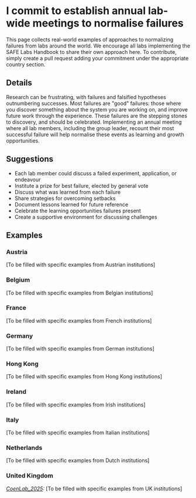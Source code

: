 # I commit to establish annual lab-wide meetings to normalise failures

This page collects real-world examples of approaches to normalizing failures from labs around the world. We encourage all labs implementing the SAFE Labs Handbook to share their own approach here. To contribute, simply create a pull request adding your commitment under the appropriate country section.

## Details
Research can be frustrating, with failures and falsified hypotheses outnumbering successes. Most failures are "good" failures: those where you discover something about the system you are working on, and improve future work through the experience. These failures are the stepping stones to discovery, and should be celebrated. Implementing an annual meeting where all lab members, including the group leader, recount their most successful failure will help normalise these events as learning and growth opportunities.

## Suggestions
- Each lab member could discuss a failed experiment, application, or endeavour
- Institute a prize for best failure, elected by general vote
- Discuss what was learned from each failure
- Share strategies for overcoming setbacks
- Document lessons learned for future reference
- Celebrate the learning opportunities failures present
- Create a supportive environment for discussing challenges

## Examples

### Austria
[To be filled with specific examples from Austrian institutions]

### Belgium
[To be filled with specific examples from Belgian institutions]

### France
[To be filled with specific examples from French institutions]

### Germany
[To be filled with specific examples from German institutions]

### Hong Kong
[To be filled with specific examples from Hong Kong institutions]

### Ireland
[To be filled with specific examples from Irish institutions]

### Italy
[To be filled with specific examples from Italian institutions]

### Netherlands
[To be filled with specific examples from Dutch institutions]

### United Kingdom
_[CoenLab_2025](https://coen-lab.com/):_ [To be filled with specific examples from UK institutions]
